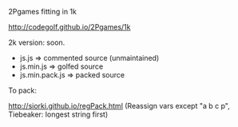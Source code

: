 2Pgames fitting in 1k

http://codegolf.github.io/2Pgames/1k

2k version: soon.

- js.js => commented source (unmaintained)
- js.min.js => golfed source
- js.min.pack.js => packed source

To pack:

http://siorki.github.io/regPack.html
(Reassign vars except "a b c p", Tiebeaker: longest string first)